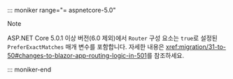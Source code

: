 ::: moniker range="= aspnetcore-5.0"

> [!NOTE]
> ASP.NET Core 5.0.1 이상 버전(6.0 제외)에서 `Router` 구성 요소는 `true`로 설정된 `PreferExactMatches` 매개 변수를 포함합니다. 자세한 내용은 <xref:migration/31-to-50#changes-to-blazor-app-routing-logic-in-501>를 참조하세요.

::: moniker-end
